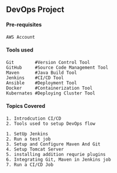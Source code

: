 ## DevOps Project

#### Pre-requisites
```
AWS Account
```
#### Tools used
```
Git        #Version Control Tool
GitHub     #Source Code Management Tool
Maven      #Java Build Tool
Jenkins    #CI/CD Tool
Ansible    #Deployment Tool
Docker     #Containerization Tool
Kubernates #Deploying Cluster Tool
```

#### Topics Covered
```
1. Introdcution CI/CD
2. Tools used to setup DevOps flow
```
```
1. SetUp Jenkins
2. Run a test job
3. Setup and Configure Maven And Git
4. Setup Tomcat Server
5. installing addition requrie plugins
6. Integrating Git, Maven in Jenkins job
7. Run a CI/CD Job
```

